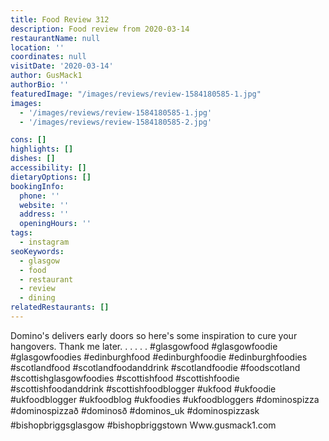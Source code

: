 ```yaml
---
title: Food Review 312
description: Food review from 2020-03-14
restaurantName: null
location: ''
coordinates: null
visitDate: '2020-03-14'
author: GusMack1
authorBio: ''
featuredImage: "/images/reviews/review-1584180585-1.jpg"
images:
  - '/images/reviews/review-1584180585-1.jpg'
  - '/images/reviews/review-1584180585-2.jpg'

cons: []
highlights: []
dishes: []
accessibility: []
dietaryOptions: []
bookingInfo:
  phone: ''
  website: ''
  address: ''
  openingHours: ''
tags:
  - instagram
seoKeywords:
  - glasgow
  - food
  - restaurant
  - review
  - dining
relatedRestaurants: []
---
```

Domino's delivers early doors so here's some inspiration to cure your hangovers. Thank me later.
.
.
.
.
.
#glasgowfood #glasgowfoodie #glasgowfoodies #edinburghfood #edinburghfoodie #edinburghfoodies #scotlandfood #scotlandfoodanddrink #scotlandfoodie #foodscotland #scottishglasgowfoodies #scottishfood #scottishfoodie #scottishfoodanddrink #scottishfoodblogger #ukfood #ukfoodie #ukfoodblogger #ukfoodblog #ukfoodies #ukfoodbloggers #dominospizza #dominospizzað #dominosð #dominos_uk #dominospizzask #bishopbriggsglasgow #bishopbriggstown
Www.gusmack1.com
